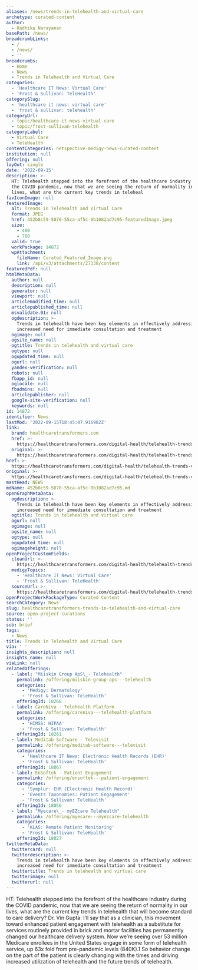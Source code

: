 ```yaml
---
aliases: /news/trends-in-telehealth-and-virtual-care
archetype: curated-content
author:
  - Radhika Narayanan
basePath: /news/
breadcrumbLinks:
  - /
  - /news/
  - ''
breadcrumbs:
  - Home
  - News
  - Trends in Telehealth and Virtual Care
categories:
  - 'Healthcare IT News: Virtual Care'
  - 'Frost & Sullivan: TeleHealth'
categorySlug:
  - 'healthcare it news: virtual care'
  - 'frost & sullivan: telehealth'
categoryUrl:
  - topic/healthcare-it-news-virtual-care
  - topic/frost-sullivan-telehealth
categoryLabel:
  - Virtual Care
  - TeleHealth
contentCategories: netspective-medigy-news-curated-content
institution: null
offering: null
layOut: single
date: '2022-09-15'
description: >-
  HT: Telehealth stepped into the forefront of the healthcare industry during
  the COVID pandemic, now that we are seeing the return of normality in our
  lives, what are the current key trends in teleheal
favIconImage: null
featuredImage:
  alt: Trends in Telehealth and Virtual Care
  format: JPEG
  href: 452b8c59-5070-55ca-af5c-0b1082ad7c95-featuredImage.jpeg
  size:
    - 400
    - 780
  valid: true
  workPackage: 14872
  wpAttachment:
    fileName: Curated_Featured_Image.png
    link: /api/v3/attachments/27338/content
featuredPdf: null
htmlMetaData:
  author: null
  description: null
  generator: null
  viewport: null
  articlemodified_time: null
  articlepublished_time: null
  msvalidate.01: null
  ogdescription: >-
    Trends in telehealth have been key elements in effectively addressing the
    increased need for immediate consultation and treatment
  ogimage: null
  ogsite_name: null
  ogtitle: Trends in telehealth and virtual care
  ogtype: null
  ogupdated_time: null
  ogurl: null
  yandex-verification: null
  robots: null
  fbapp_id: null
  oglocale: null
  fbadmins: null
  articlepublisher: null
  google-site-verification: null
  keywords: null
id: 14872
identifier: News
lastMod: '2022-09-15T18:45:47.916982Z'
link:
  brand: healthcaretransformers.com
  href: >-
    https://healthcaretransformers.com/digital-health/telehealth-trends-virtual-care/
  original: >-
    https://healthcaretransformers.com/digital-health/telehealth-trends-virtual-care/
href: >-
  https://healthcaretransformers.com/digital-health/telehealth-trends-virtual-care/
original: >-
  https://healthcaretransformers.com/digital-health/telehealth-trends-virtual-care/
mastHead: NEWS
mdName: 452b8c59-5070-55ca-af5c-0b1082ad7c95.md
openGraphMetaData:
  ogdescription: >-
    Trends in telehealth have been key elements in effectively addressing the
    increased need for immediate consultation and treatment
  ogtitle: Trends in telehealth and virtual care
  ogurl: null
  ogimage: null
  ogsite_name: null
  ogtype: null
  ogupdated_time: null
  ogimageheight: null
openProjectCustomFields:
  cleanUrl: >-
    https://healthcaretransformers.com/digital-health/telehealth-trends-virtual-care/
  medigyTopics:
    - 'Healthcare IT News: Virtual Care'
    - 'Frost & Sullivan: TeleHealth'
  sourceUrl: >-
    https://healthcaretransformers.com/digital-health/telehealth-trends-virtual-care/
openProjectWorkPackageType: Curated Content
searchCategory: News
slug: healthcaretransformers-trends-in-telehealth-and-virtual-care
source: open-project-curations
status: ''
sub: brief
tags:
  - News
title: Trends in Telehealth and Virtual Care
via: ' '
insights_description: null
insights_name: null
viaLink: null
relatedOfferings:
  - label: "Miiskin Group ApS\_- Telehealth"
    permalink: /offering/miiskin-group-aps---telehealth
    categories:
      - 'Medigy: Dermatology'
      - 'Frost & Sullivan: TeleHealth'
    offeringId: 18268
  - label: CareNiva - Telehealth Platform
    permalink: /offering/careniva---telehealth-platform
    categories:
      - 'HIMSS: HIPAA'
      - 'Frost & Sullivan: TeleHealth'
    offeringId: 18261
  - label: Meditab Software - Televisit
    permalink: /offering/meditab-software---televisit
    categories:
      - 'Healthcare IT News: Electronic Health Records (EHR)'
      - 'Frost & Sullivan: TeleHealth'
    offeringId: 18067
  - label: EnSoftek - Patient Engagement
    permalink: /offering/ensoftek---patient-engagement
    categories:
      - 'Symplur: EHR (Electronic Health Record)'
      - 'Events Taxonomies: Patient Engagement'
      - 'Frost & Sullivan: TeleHealth'
    offeringId: 18050
  - label: "Myecare\_- myEZcare Telehealth"
    permalink: /offering/myecare---myezcare-telehealth
    categories:
      - 'KLAS: Remote Patient Monitoring'
      - 'Frost & Sullivan: TeleHealth'
    offeringId: 18027
twitterMetaData:
  twittercard: null
  twitterdescription: >-
    Trends in telehealth have been key elements in effectively addressing the
    increased need for immediate consultation and treatment
  twittertitle: Trends in telehealth and virtual care
  twitterimage: null
  twitterurl: null
---
```

<p>HT: Telehealth stepped into the forefront of the healthcare industry during the COVID pandemic, now that we are seeing the return of normality in our lives, what are the current key trends in telehealth that will become standard to care delivery?
Dr. Vin Gupta: I’ll say that as a clinician, this movement toward enhanced patient engagement with telehealth as a substitute for services routinely provided in brick and mortar facilities has permanently changed our healthcare delivery system.
Now we’re seeing over 53 million Medicare enrollees in the United States engage in some form of telehealth service, up 63x fold from pre-pandemic levels (840K).1 So behavior change on the part of the patient is clearly changing with the times and driving increased utilization of telehealth and the future trends of telehealth.</p>